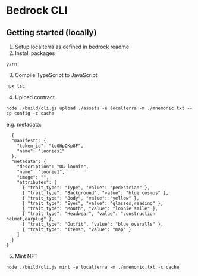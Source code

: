# Bedrock CLI

## Getting started (locally)
1. Setup localterra as defined in bedrock readme
2. Install packages
```
yarn
```
3. Compile TypeScript to JavaScript
```
npx tsc
```
4. Upload contract
```
node ./build/cli.js upload ./assets -e localterra -m ./mnemonic.txt --cp config -c cache
```

e.g. metadata:
```
  {
  "manifest": {
    "token_id": "to0HpOKp8F",
    "name": "loonies1"
  },
  "metadata": {
    "description": "OG loonie",
    "name": "loonie1",
    "image": "",
    "attributes": [
      { "trait_type": "Type", "value": "pedestrian" },
      { "trait_type": "Background", "value": "blue cosmos" },
      { "trait_type": "Body", "value": "yellow" },
      { "trait_type": "Eyes", "value": "glasses,reading" },
      { "trait_type": "Mouth", "value": "loonie smile" },
      { "trait_type": "Headwear", "value": "construction helmet,earplug" },
      { "trait_type": "Outfit", "value": "blue overalls" },
      { "trait_type": "Items", "value": "map" }
    ]
  }
}
```
5. Mint NFT
```
node ./build/cli.js mint -e localterra -m ./mnemonic.txt -c cache
```

